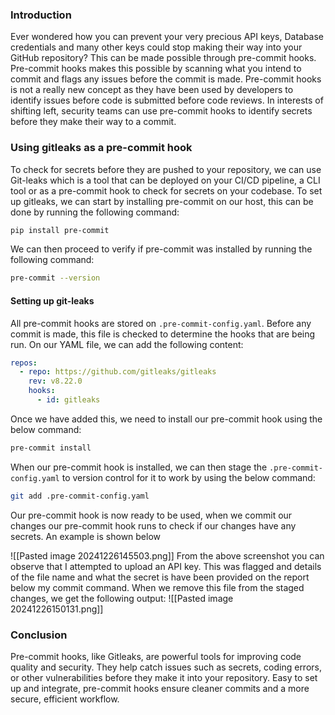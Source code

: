 ### Introduction
Ever wondered how you can prevent your very precious API keys, Database credentials and many other keys could stop making their way into your GitHub repository? This can be made possible through pre-commit hooks. Pre-commit hooks makes this possible by scanning what you intend to commit and flags any issues before the commit is made. 
Pre-commit hooks is not a really new concept as they have been used by developers to identify issues before code is submitted before code reviews. In interests of shifting left, security teams can use pre-commit hooks to identify secrets before they make their way to a commit. 
### Using gitleaks as a pre-commit hook
To check for secrets before they are pushed to your repository, we can use Git-leaks which is a tool that can be deployed on your CI/CD pipeline, a CLI tool or as a pre-commit hook to check for secrets on your codebase.
To set up gitleaks, we can start by installing pre-commit on our host, this can be done by running the following command:
```sh
pip install pre-commit
```

We can then proceed to verify if pre-commit was installed by running the following command:
```sh
pre-commit --version
```
#### Setting up git-leaks
All pre-commit hooks are stored on `.pre-commit-config.yaml`. Before any commit is made, this file is checked to determine the hooks that are being run. On our YAML file, we can add the following content:
```yaml
repos:
  - repo: https://github.com/gitleaks/gitleaks
    rev: v8.22.0
    hooks:
      - id: gitleaks
```
Once we have added this, we need to install our pre-commit hook using the below command:
```sh
pre-commit install
```
When our pre-commit hook is installed, we can then stage the `.pre-commit-config.yaml` to version control for it to work by using the below command:
```sh
git add .pre-commit-config.yaml
```
Our pre-commit hook is now ready to be used, when we commit our changes our pre-commit hook runs to check if our changes have any secrets. An example is shown below

![[Pasted image 20241226145503.png]]
From the above screenshot you can observe that I attempted to upload an API key. This was flagged and details of the file name and what the secret is have been provided on the report below my commit command. When we remove this file from the staged changes, we get the following output:
![[Pasted image 20241226150131.png]]
### Conclusion
Pre-commit hooks, like Gitleaks, are powerful tools for improving code quality and security. They help catch issues such as secrets, coding errors, or other vulnerabilities before they make it into your repository. Easy to set up and integrate, pre-commit hooks ensure cleaner commits and a more secure, efficient workflow.